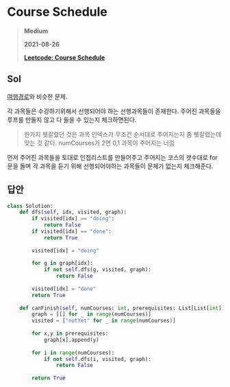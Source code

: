 # Course Schedule
> **Medium**
>
> **2021-08-26**
>
> **[Leetcode: Course Schedule](https://leetcode.com/problems/course-schedule)**


## Sol

[여행경로](https://programmers.co.kr/learn/courses/30/lessons/43164)와 비슷한 문제.

각 과목들은 수강하기위해서 선행되어야 하는 선행과목들이 존재한다. 주어진 과목들을 루프를 만들지 않고 다 들을 수 있는지 체크하면된다.
> 한가지 헷갈렸던 것은 과목 인덱스가 무조건 순서대로 주어지는지 좀 헷갈렸는데 맞는 것 같다.
> numCourses가 2면 0,1 과목이 주어지는 너낌


먼저 주어진 과목들을 토대로 인접리스트를 만들어주고 주어지는 코스의 갯수대로 for문을 돌며 각 과목을 듣기 위해 선행되어야하는 과목들이 문제가 없는지 체크해준다.


## 답안
```python
class Solution:
    def dfs(self, idx, visited, graph):
        if visited[idx] == "doing":
            return False
        if visited[idx] == "done":
            return True
        
        visited[idx] = "doing"
        
        for g in graph[idx]:
            if not self.dfs(g, visited, graph):
                return False   
            
        visited[idx] = "done"
        return True
    
    def canFinish(self, numCourses: int, prerequisites: List[List[int]]) -> bool:
        graph = [[] for _ in range(numCourses)]
        visited = ["notYet" for _ in range(numCourses)] 
        
        for x,y in prerequisites:
            graph[x].append(y)
        
        for i in range(numCourses):
            if not self.dfs(i, visited, graph):
                return False
            
        return True
```
